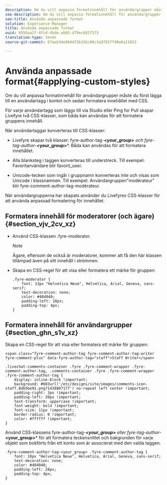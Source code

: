 ```yaml
---
description: Om du vill anpassa formatinnehåll för användargrupper måste du först lägga till en användartagg i kontot och sedan formatera innehållet med CSS.
seo-description: Om du vill anpassa formatinnehåll för användargrupper måste du först lägga till en användartagg i kontot och sedan formatera innehållet med CSS.
seo-title: Använda anpassade format
solution: Experience Manager
title: Använda anpassade format
uuid: 0556aa2f-4fcd-4bde-abb5-479ec682f573
translation-type: tm+mt
source-git-commit: 67aeb3de964473b326c88c3a3f81ff48a6a12652

---
```



# Använda anpassade format{#applying-custom-styles}

Om du vill anpassa formatinnehåll för användargrupper måste du först lägga till en användartagg i kontot och sedan formatera innehållet med CSS.

För varje användartagg som läggs till via Studio eller Ping for Pull skapar Livefyre två CSS-klasser, som båda kan användas för att formatera gruppens innehåll.

När användartaggar konverteras till CSS-klasser:

* Livefyre skapar två klasser: fyre-author-tag-****&lt;your_group>*** och fyre-tag-author-***&lt;your_group>***. Båda kan användas för att formatera innehållet.

* Alla blanksteg i taggen konverteras till understreck. Till exempel: Favoritanvändare blir favorit_user.
* Unicode-tecken som ingår i gruppnamn konverteras inte och visas som Unicode i klassnamnen. Till exempel: Användargruppen&quot;modérateur&quot; blir fyre-comment-author-tag-modérateur.

När användargrupperna har skapats använder du Livefyres CSS-klasser för att använda anpassad formatering för innehållet.

## Formatera innehåll för moderatorer (och ägare) {#section_vjv_2cv_xz}

* Använd CSS-klassen .fyre-moderator.

   >[!NOTE]
   >
   >Ägare, eftersom de också är moderatorer, kommer att få den här klassen tillämpad även på sitt innehåll i strömmen.

* Skapa en CSS-regel för att visa eller formatera ett märke för gruppen:

   ```
   .fyre-moderator { 
       font: 13px "Helvetica Neue", Helvetica, Arial, Geneva, sans-serif; 
       text-decoration: none; 
       color: #404040; 
       padding-left: 28px; 
       padding-top: 4px; 
   }
   ```

## Formatera innehåll för användargrupper {#section_ghn_s1v_xz}

Skapa en CSS-regel för att visa eller formatera ett märke för gruppen:

```
<span class="fyre-comment-author-tag fyre-comment-author-tag-writer fyre-comment-plus" data-fyre-author-tag="staff">Staff Writer</span>
```

```
.livechat-comments-container .fyre .fyre-comment-wrapper .fyre-comment-author-tag, .comments-container .fyre .fyre-comment-wrapper .fyre-comment-author-tag { 
    display: inline-block !important; 
    background: #603url('/etc/designs/site/images/comments-icon-staff.8db5be91.png?1438807177') no-repeat left center !important; 
    padding-right: 3px !important; 
    padding-left: 20px !important; 
    text-transform: uppercase !important; 
    font-weight: bold !important; 
    font-size: 11px !important; 
    border-radius: 0 !important; 
    color: #ffffff !important; 
}
```

Använd CSS-klassens fyre-author-tag-****&lt;your_group>*** eller fyre-tag-author-***&lt;your_group>*** för att formatera teckensnittet och bakgrunden för varje objekt som bokförts från ett konto som är associerat med den valda taggen.

```
.fyre-comment-author-tag-<your_group> .fyre-comment-author-tag { 
    font: 10px "Helvetica Neue", Helvetica, Arial, Geneva, sans-serif; 
    text-decoration: none; 
    color: #404040; 
    padding-left: 28px; 
    padding-top: 4px; 
}
```


